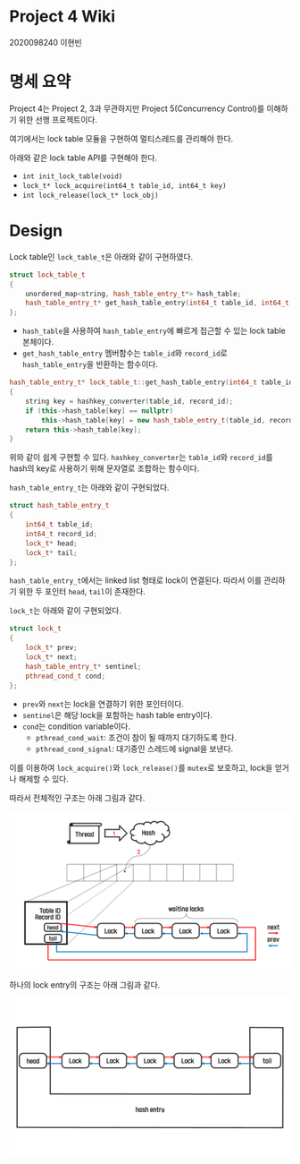 # Project 4 Wiki

2020098240 이현빈

# 명세 요약

Project 4는 Project 2, 3과 무관하지만 Project 5(Concurrency Control)를 이해하기 위한 선행 프로젝트이다.

여기에서는 lock table 모듈을 구현하여 멀티스레드를 관리해야 한다.

아래와 같은 lock table API를 구현해야 한다.
- `int init_lock_table(void)`
- `lock_t* lock_acquire(int64_t table_id, int64_t key)`
- `int lock_release(lock_t* lock_obj)`

# Design

Lock table인 `lock_table_t`은 아래와 같이 구현하였다.

```cpp
struct lock_table_t
{
    unordered_map<string, hash_table_entry_t*> hash_table;
    hash_table_entry_t* get_hash_table_entry(int64_t table_id, int64_t record_id);
};
```
- `hash_table`을 사용하여 `hash_table_entry`에 빠르게 접근할 수 있는 lock table 본체이다.
- `get_hash_table_entry` 멤버함수는 `table_id`와 `record_id`로 `hash_table_entry`을 반환하는 함수이다.

```cpp
hash_table_entry_t* lock_table_t::get_hash_table_entry(int64_t table_id, int64_t record_id)
{
    string key = hashkey_converter(table_id, record_id);
    if (this->hash_table[key] == nullptr)
        this->hash_table[key] = new hash_table_entry_t(table_id, record_id);
    return this->hash_table[key];
}
```
위와 같이 쉽게 구현할 수 있다. `hashkey_converter`는 `table_id`와 `record_id`를 hash의 key로 사용하기 위해 문자열로 조합하는 함수이다.

`hash_table_entry_t`는 아래와 같이 구현되었다.
```cpp
struct hash_table_entry_t
{
    int64_t table_id;
    int64_t record_id;
    lock_t* head;
    lock_t* tail;
};
```
`hash_table_entry_t`에서는 linked list 형태로 lock이 연결된다. 따라서 이를 관리하기 위한 두 포인터 `head`, `tail`이 존재한다.

`lock_t`는 아래와 같이 구현되었다.
```cpp
struct lock_t
{
    lock_t* prev;
    lock_t* next;
    hash_table_entry_t* sentinel;
    pthread_cond_t cond;
};
```
- `prev`와 `next`는 lock을 연결하기 위한 포인터이다.
- `sentinel`은 해당 lock을 포함하는 hash table entry이다.
- `cond`는 condition variable이다.
    - `pthread_cond_wait`: 조건이 참이 될 때까지 대기하도록 한다.
    - `pthread_cond_signal`: 대기중인 스레드에 signal을 보낸다.

이를 이용하여 `lock_acquire()`와 `lock_release()`를 `mutex`로 보호하고, lock을 얻거나 해제할 수 있다.

따라서 전체적인 구조는 아래 그림과 같다.

![lockmanger](/project4/resources/img1.PNG)

하나의 lock entry의 구조는 아래 그림과 같다.

![lockmanger](/project4/resources/img2.PNG)
